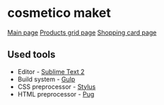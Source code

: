 # cosmetico maket

[Main page](https://gitanon.github.io/cosmetico/)
[Products grid page](https://gitanon.github.io/cosmetico/products-grid.html)
[Shopping card page](https://gitanon.github.io/cosmetico/shopping-cart.html)

## Used tools

* Editor - [Sublime Text 2](https://www.sublimetext.com/)
* Build system - [Gulp](http://gulpjs.com/)
* CSS preprocessor - [Stylus](http://stylus-lang.com/)
* HTML preprocessor - [Pug](http://jade-lang.com/)